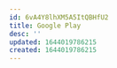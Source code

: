 ```yaml
---
id: 6vA4Y8lhXM5A5ItQBHfU2
title: Google Play
desc: ''
updated: 1644019786215
created: 1644019786215
---
```


